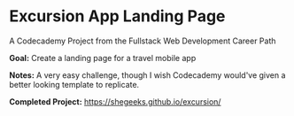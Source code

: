 # Excursion App Landing Page
A Codecademy Project from the Fullstack Web Development Career Path

**Goal:** Create a landing page for a travel mobile app

**Notes:**
A very easy challenge, though I wish Codecademy would've given a better looking template to replicate.

**Completed Project:** https://shegeeks.github.io/excursion/
